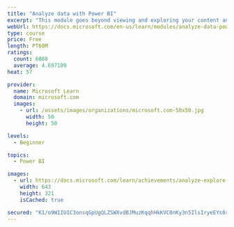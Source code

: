 ```yaml
---
title: "Analyze data with Power BI"
excerpt: "This module goes beyond viewing and exploring your content and explains how to interact with it by working with reports and dashboards to uncover and share new business insights."
webUrl: https://docs.microsoft.com/en-us/learn/modules/analyze-data-power-bi/
type: course
price: Free
length: PT60M
ratings:
  count: 6088
  average: 4.697109
heat: 57

provider:
  name: Microsoft Learn
  domain: microsoft.com
  images:
    - url: /assets/images/organizations/microsoft.com-50x50.jpg
      width: 50
      height: 50

levels:
  - Beginner

topics:
  - Power BI

images:
  - url: https://docs.microsoft.com/learn/achievements/analyze-explore-data-power-bi-social.png
    width: 643
    height: 321
    isCached: true

secured: "K1/o9W1IU1C3onsqGpUgQLZSWXvdBJMuzKqqhHkKVC0nKy3n5IlsIryeEYs0rUmKqL209/TahPYw3Qc0rkc7vFQqIMB/wFia3uOo/Rb0aXbyNxHbOY18lBR1Yyq3oBRiH2LGpbySG5OIqOAM984+ovjf9cYqLpmjcGPpYYxCwbfTN3a50v6sPKzokd5OLHhcIMNt5xIdK4MyUOOIUaVIaCrMk+fqhcsZieikIQxH39C6uRRhKDYErZAHqNIMfW33+0r3WRjJIa5sKmxrJ9zZPxjfDinCiEMvclg/TjuFle077UHBPQ3J6I9bjGMJfQpakp6r9wKoj5ePRsJzZZiZu3ZzZEwbZtx2vIiKl+cYww09exun21cBGUSKftiSrRxQ0p/Dp/912QfHC3E+K5qk6zko7X6jPVVwE15stGm9DgQ=;MrZJh0tapN5v+33gNhm4gg=="
---
```


